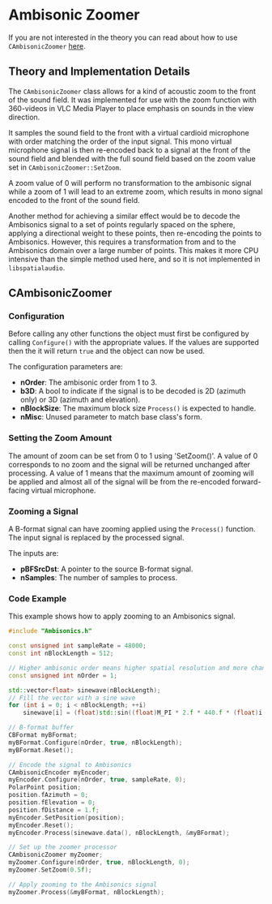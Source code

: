 # Ambisonic Zoomer

If you are not interested in the theory you can read about how to use `CAmbisonicZoomer` [here](#cambisoniczoomer).

## Theory and Implementation Details

The `CAmbisonicZoomer` class allows for a kind of acoustic zoom to the front of the sound field.
It was implemented for use with the zoom function with 360-videos in VLC Media Player to place emphasis on sounds in the view direction.

It samples the sound field to the front with a virtual cardioid microphone with order matching the order of the input signal.
This mono virtual microphone signal is then re-encoded back to a signal at the front of the sound field and blended with the full sound field based on the zoom value set in `CAmbisonicZoomer::SetZoom`.

A zoom value of 0 will perform no transformation to the ambisonic signal while a zoom of 1 will lead to an extreme zoom, which results in mono signal encoded to the front of the sound field.

Another method for achieving a similar effect would be to decode the Ambisonics signal to a set of points regularly spaced on the sphere, applying a directional weight to these points, then re-encoding the points to Ambisonics.
However, this requires a transformation from and to the Ambisonics domain over a large number of points. This makes it more CPU intensive than the simple method used here, and so it is not implemented in `libspatialaudio`.

## CAmbisonicZoomer

### Configuration

Before calling any other functions the object must first be configured by calling `Configure()` with the appropriate values. If the values are supported then the it will return `true` and the object can now be used.

The configuration parameters are:

- **nOrder**: The ambisonic order from 1 to 3.
- **b3D**: A bool to indicate if the signal is to be decoded is 2D (azimuth only) or 3D (azimuth and elevation).
- **nBlockSize**: The maximum block size `Process()` is expected to handle.
- **nMisc**: Unused parameter to match base class's form.

### Setting the Zoom Amount

The amount of zoom can be set from 0 to 1 using 'SetZoom()'. A value of 0 corresponds to no zoom and the signal will be returned unchanged after processing.
A value of 1 means that the maximum amount of zooming will be applied and almost all of the signal will be from the re-encoded forward-facing virtual microphone.

### Zooming a Signal

A B-format signal can have zooming applied using the `Process()` function. The input signal is replaced by the processed signal.

The inputs are:

- **pBFSrcDst**: A pointer to the source B-format signal.
- **nSamples**: The number of samples to process.

### Code Example

This example shows how to apply zooming to an Ambisonics signal.

```c++
#include "Ambisonics.h"

const unsigned int sampleRate = 48000;
const int nBlockLength = 512;

// Higher ambisonic order means higher spatial resolution and more channels required
const unsigned int nOrder = 1;

std::vector<float> sinewave(nBlockLength);
// Fill the vector with a sine wave
for (int i = 0; i < nBlockLength; ++i)
    sinewave[i] = (float)std::sin((float)M_PI * 2.f * 440.f * (float)i / (float)sampleRate);

// B-format buffer
CBFormat myBFormat;
myBFormat.Configure(nOrder, true, nBlockLength);
myBFormat.Reset();

// Encode the signal to Ambisonics
CAmbisonicEncoder myEncoder;
myEncoder.Configure(nOrder, true, sampleRate, 0);
PolarPoint position;
position.fAzimuth = 0;
position.fElevation = 0;
position.fDistance = 1.f;
myEncoder.SetPosition(position);
myEncoder.Reset();
myEncoder.Process(sinewave.data(), nBlockLength, &myBFormat);

// Set up the zoomer processor
CAmbisonicZoomer myZoomer;
myZoomer.Configure(nOrder, true, nBlockLength, 0);
myZoomer.SetZoom(0.5f);

// Apply zooming to the Ambisonics signal
myZoomer.Process(&myBFormat, nBlockLength);
```
